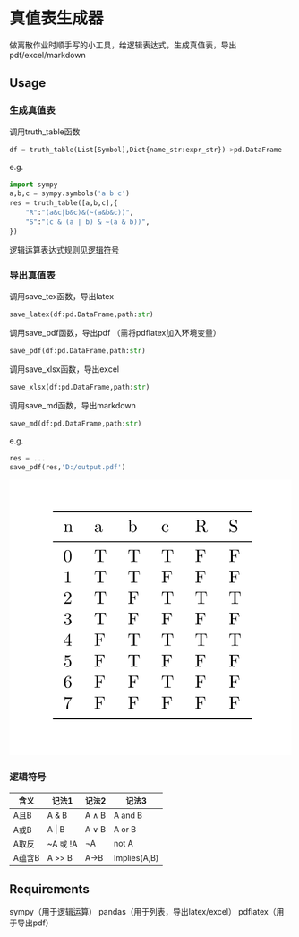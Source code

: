 # 真值表生成器

做离散作业时顺手写的小工具，给逻辑表达式，生成真值表，导出pdf/excel/markdown

## Usage

### 生成真值表

调用truth_table函数

```python
df = truth_table(List[Symbol],Dict{name_str:expr_str})->pd.DataFrame
```

e.g.

```python
import sympy
a,b,c = sympy.symbols('a b c')
res = truth_table([a,b,c],{
    "R":"(a&c|b&c)&(~(a&b&c))",
    "S":"(c & (a | b) & ~(a & b))",
})
```

逻辑运算表达式规则见[逻辑符号](###逻辑符号)

### 导出真值表

调用save_tex函数，导出latex

```python
save_latex(df:pd.DataFrame,path:str)
```

调用save_pdf函数，导出pdf （需将pdflatex加入环境变量）

```python
save_pdf(df:pd.DataFrame,path:str)
```

调用save_xlsx函数，导出excel

```python
save_xlsx(df:pd.DataFrame,path:str)
```

调用save_md函数，导出markdown

```python
save_md(df:pd.DataFrame,path:str)
```

e.g.

```python
res = ...
save_pdf(res,'D:/output.pdf')
```

![image-20220502083700237](https://github.com/xsjk/Truth-table-generator/raw/master/example_output.png)

### 逻辑符号

| 含义   | 记法1    | 记法2 | 记法3        |
| ------ | -------- | ----- | ------------ |
| A且B   | A & B    | A ∧ B | A and B      |
| A或B   | A \| B   | A ∨ B | A or B       |
| A取反  | ~A 或 !A | ¬A    | not A        |
| A蕴含B | A >> B   | A→B   | Implies(A,B) |




## Requirements

sympy（用于逻辑运算）
pandas（用于列表，导出latex/excel）
pdflatex（用于导出pdf）

